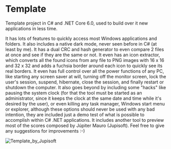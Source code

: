 # Template
Template project in C# and .NET Core 6.0, used to build over it new applications in less time.

It has lots of features to quickly access most Windows applications and folders. It also includes a native dark mode, never seen before in C# (at least by me). It has a dual CRC and hash generator to even compare 2 files at once and see if they are the same or not. It even has an icon extractor, which converts all the found icons from any file to PNG images with 16 x 16 and 32 x 32 and adds a fuchsia border around each icon to quickly see its real borders. It even has full control over all the power functions of any PC, like starting any screen saver at will, turning off the monitor screen, lock the user's session, suspend, hibernate, close the session, and finally restart or shutdown the computer. It also goes beyond by including some "hacks" like pausing the system clock (for that the tool must be started as an administrator, since it keeps the clock at the same date and time while it's desired by the user), or even killing any task manager, Windows start menu or explorer, although these options should never be used with any bad intention, they are included just a demo test of what is possible to accomplish within C# .NET applications. It includes another tool to preview most of the scores composed by Júpiter Mauro (Jupisoft). Feel free to give any suggestions for improvements :-)

![Template_by_Jupisoft](https://user-images.githubusercontent.com/28818179/228574418-8c153dd6-c2d6-45f7-bd13-d7542a564c6c.png)
